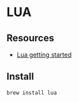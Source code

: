 # LUA

## Resources

- [Lua getting started](https://www.lua.org/start.html)

## Install

```console
brew install lua
```
